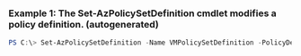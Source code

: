 ### Example 1: The Set-AzPolicySetDefinition cmdlet modifies a policy definition. (autogenerated)
```powershell
PS C:\> Set-AzPolicySetDefinition -Name VMPolicySetDefinition -PolicyDefinition $Policy
```

